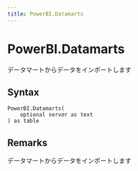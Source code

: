 ```yaml
---
title: PowerBI.Datamarts
---
```


# PowerBI.Datamarts


データマートからデータをインポートします


## Syntax

```powerquery
PowerBI.Datamarts(
    optional server as text
) as table
```


## Remarks

データマートからデータをインポートします


